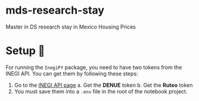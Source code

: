 # mds-research-stay
Master in DS research stay in Mexico Housing Prices


# Setup :hammer:

For running the `InegiPY` package, you need to have two tokens from the INEGI API. You can get them by following these steps:

1. Go to the [INEGI API page](https://www.inegi.org.mx/servicios/api_indicadores.html)
    a. Get the **DENUE** token
    b. Get the **Ruteo** token
2. You must save them into a `.env` file in the root of the notebook project.